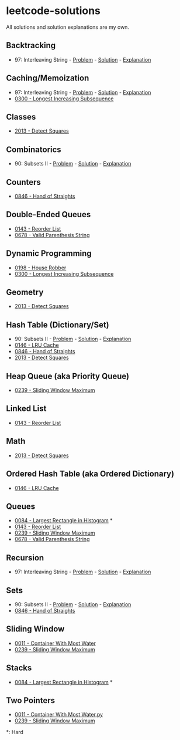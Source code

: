 # leetcode-solutions

All solutions and solution explanations are my own.

## Backtracking
- 97: Interleaving String - [Problem](https://leetcode.com/problems/interleaving-string/description/) - [Solution](0097_Interleaving_String.py) - [Explanation](https://tinyurl.com/a9ujkfjc)


## Caching/Memoization
- 97: Interleaving String - [Problem](https://leetcode.com/problems/interleaving-string/description/) - [Solution](0097_Interleaving_String.py) - [Explanation](https://tinyurl.com/a9ujkfjc)
- [0300 - Longest Increasing Subsequence](0300_Longest_Increasing_Subsequence.py)
## Classes
- [2013 - Detect Squares](2013_Detect_Squares.py)


## Combinatorics
- 90: Subsets II - [Problem](https://leetcode.com/problems/subsets-ii/description/) - [Solution](0090_Subsets_II.py) - [Explanation](https://leetcode.com/problems/subsets-ii/solutions/2840466/python3-5-lines-w-explanation-beats-97-runtime-93-memory-combinatorics/)


## Counters
- [0846 - Hand of Straights](0846_Hand_of_Straights.py)


## Double-Ended Queues
- [0143 - Reorder List](0143_Reorder_List.py)
- [0678 - Valid Parenthesis String](0678_Valid_Parenthesis_String.py)


## Dynamic Programming
- [0198 - House Robber](0198_House_Robber.py)
- [0300 - Longest Increasing Subsequence](0300_Longest_Increasing_Subsequence.py)


## Geometry
- [2013 - Detect Squares](2013_Detect_Squares.py)


## Hash Table (Dictionary/Set)
- 90: Subsets II - [Problem](https://leetcode.com/problems/subsets-ii/description/) - [Solution](0090_Subsets_II.py) - [Explanation](https://leetcode.com/problems/subsets-ii/solutions/2840466/python3-5-lines-w-explanation-beats-97-runtime-93-memory-combinatorics/)
- [0146 - LRU Cache](0146_LRU_Cache.py)
- [0846 - Hand of Straights](0846_Hand_of_Straights.py)
- [2013 - Detect Squares](2013_Detect_Squares.py)


## Heap Queue (aka Priority Queue)
- [0239 - Sliding Window Maximum](0239_Sliding_Window_Maximum.py)


## Linked List
- [0143 - Reorder List](0143_Reorder_List.py)


## Math
- [2013 - Detect Squares](2013_Detect_Squares.py)


## Ordered Hash Table (aka Ordered Dictionary)
- [0146 - LRU Cache](0146_LRU_Cache.py)


## Queues
- [0084 - Largest Rectangle in Histogram](0084_Largest_Rectangle_in_Histogram.py) *
- [0143 - Reorder List](0143_Reorder_List.py)
- [0239 - Sliding Window Maximum](0239_Sliding_Window_Maximum.py)
- [0678 - Valid Parenthesis String](0678_Valid_Parenthesis_String.py)


## Recursion
- 97: Interleaving String - [Problem](https://leetcode.com/problems/interleaving-string/description/) - [Solution](0097_Interleaving_String.py) - [Explanation](https://tinyurl.com/a9ujkfjc)


## Sets
- 90: Subsets II - [Problem](https://leetcode.com/problems/subsets-ii/description/) - [Solution](0090_Subsets_II.py) - [Explanation](https://leetcode.com/problems/subsets-ii/solutions/2840466/python3-5-lines-w-explanation-beats-97-runtime-93-memory-combinatorics/)
- [0846 - Hand of Straights](0846_Hand_of_Straights.py)


## Sliding Window
- [0011 - Container With Most Water](0011_Container_With_Most_Water.py)
- [0239 - Sliding Window Maximum](0239_Sliding_Window_Maximum.py)


## Stacks
- [0084 - Largest Rectangle in Histogram](0084_Largest_Rectangle_in_Histogram.py) *


## Two Pointers
- [0011 - Container With Most Water.py](0011_Container_With_Most_Water.py)
- [0239 - Sliding Window Maximum](0239_Sliding_Window_Maximum.py)

*: Hard

